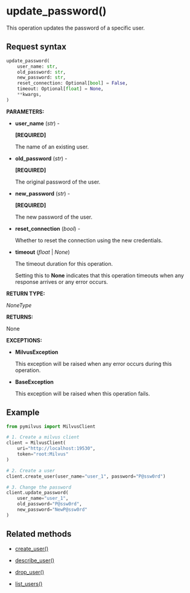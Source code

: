 # update_password()

This operation updates the password of a specific user.

## Request syntax

```python
update_password(
    user_name: str,
    old_password: str,
    new_password: str,
    reset_connection: Optional[bool] = False,
    timeout: Optional[float] = None,
    **kwargs,
)
```

**PARAMETERS:**

- **user_name** (*str*) -

    **[REQUIRED]**

    The name of an existing user.

- **old_password** (*str*) -

    **[REQUIRED]**

    The original password of the user.

- **new_password** (*str*) -

    **[REQUIRED]**

    The new password of the user.

- **reset_connection** (*bool*) -

    Whether to reset the connection using the new credentials.

- **timeout** (*float* | *None*)  

    The timeout duration for this operation. 

    Setting this to **None** indicates that this operation timeouts when any response arrives or any error occurs.

**RETURN TYPE:**

*NoneType*

**RETURNS:**

None

**EXCEPTIONS:**

- **MilvusException**

    This exception will be raised when any error occurs during this operation.

- **BaseException**

    This exception will be raised when this operation fails.

## Example

```python
from pymilvus import MilvusClient

# 1. Create a milvus client
client = MilvusClient(
    uri="http://localhost:19530",
    token="root:Milvus"
)

# 2. Create a user
client.create_user(user_name="user_1", password="P@ssw0rd")

# 3. Change the password
client.update_password(
    user_name="user_1",
    old_password="P@ssw0rd",
    new_password="NewP@ssw0rd"
)
```

## Related methods

- [create_user()](create_user.md)

- [describe_user()](describe_user.md)

- [drop_user()](drop_user.md)

- [list_users()](list_users.md)

